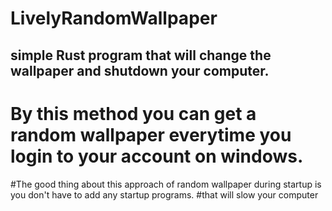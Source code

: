 # LivelyRandomWallpaper
## simple Rust program that will change the wallpaper and shutdown your computer.
#  By this method you can get a random wallpaper everytime you login to your account on windows.
#The good thing about this approach of random wallpaper during startup is you don't have to add any startup programs. 
#that will slow your computer
